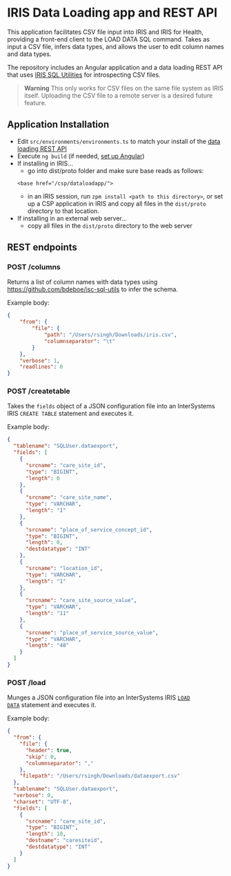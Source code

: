 # IRIS Data Loading app and REST API

This application facilitates CSV file input into IRIS and IRIS for Health, providing a front-end client to the LOAD DATA SQL command. Takes as input a CSV file, infers data types, and allows the user to edit column names and data types.

The repository includes an Angular application and a data loading REST API that uses <a href="https://github.com/bdeboe/isc-sql-utils">IRIS SQL Utilities</a> for introspecting CSV files.

> **Warning**
> This only works for CSV files on the same file system as IRIS itself. Uploading the CSV file to a remote server is a desired future feature.

## Application Installation

- Edit `src/environments/environments.ts` to match your install of the <a href="https://github.com/isc-rsingh/iris-load-data-api">data loading REST API</a>
- Execute `ng build` (if needed, <a href="https://angular.io/guide/setup-local">set up Angular</a>)
- If installing in IRIS...
  - go into dist/proto folder and make sure base reads as follows:
  ```
  <base href="/csp/dataloadapp/">
  ```
  - in an IRIS session, run `zpm install <path to this directory>`, or set up a CSP application in IRIS and copy all files in the `dist/proto` directory to that location.
- If installing in an external web server...
  - copy all files in the `dist/proto` directory to the web server

## REST endpoints

### POST /columns

Returns a list of column names with data types using  https://github.com/bdeboe/isc-sql-utils to infer the schema.

Example body:
```json
{
    "from": {
        "file": {
            "path": "/Users/rsingh/Downloads/iris.csv",
            "columnseparator": "\t"
        }
    },
    "verbose": 1,
    "readlines": 0
}
```

### POST /createtable
    
Takes the <code>fields</code> object of a JSON configuration file into an InterSystems IRIS <code>CREATE TABLE</code> statement and executes it.

Example body:
```json
{
  "tablename": "SQLUser.dataexport",
  "fields": [
    {
      "srcname": "care_site_id",
      "type": "BIGINT",
      "length": 0
    },
    {
      "srcname": "care_site_name",
      "type": "VARCHAR",
      "length": "1"
    },
    {
      "srcname": "place_of_service_concept_id",
      "type": "BIGINT",
      "length": 0,
      "destdatatype": "INT"
    },
    {
      "srcname": "location_id",
      "type": "VARCHAR",
      "length": "1"
    },
    {
      "srcname": "care_site_source_value",
      "type": "VARCHAR",
      "length": "11"
    },
    {
      "srcname": "place_of_service_source_value",
      "type": "VARCHAR",
      "length": "48"
    }
  ]
}
```

### POST /load

Munges a JSON configuration file into an InterSystems IRIS 
<code><a href="https://docs.intersystems.com/irislatest/csp/docbook/DocBook.UI.Page.cls?KEY=RSQL_loaddata">LOAD DATA</a></code> statement and executes it.

Example body:
```json
{
  "from": {
    "file": {
      "header": true,
      "skip": 0,
      "columnseparator": ","
    },
    "filepath": "/Users/rsingh/Downloads/dataexport.csv"
  },
  "tablename": "SQLUser.dataexport",
  "verbose": 0,
  "charset": "UTF-8",
  "fields": [
    {
      "srcname": "care_site_id",
      "type": "BIGINT",
      "length": 10,
      "destname": "caresiteid",
      "destdatatype": "INT"
    }
  ]
}
```
